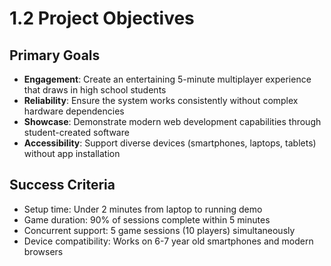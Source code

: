 # 1.2 Project Objectives

## Primary Goals
- **Engagement**: Create an entertaining 5-minute multiplayer experience that draws in high school students
- **Reliability**: Ensure the system works consistently without complex hardware dependencies  
- **Showcase**: Demonstrate modern web development capabilities through student-created software
- **Accessibility**: Support diverse devices (smartphones, laptops, tablets) without app installation

## Success Criteria
- Setup time: Under 2 minutes from laptop to running demo
- Game duration: 90% of sessions complete within 5 minutes
- Concurrent support: 5 game sessions (10 players) simultaneously
- Device compatibility: Works on 6-7 year old smartphones and modern browsers
